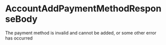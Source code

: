 # AccountAddPaymentMethodResponseBody

The payment method is invalid and cannot be added, or some other error has occurred

